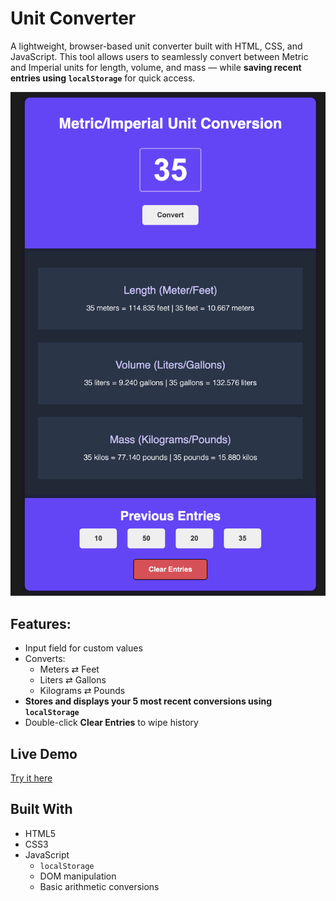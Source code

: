 # Unit Converter
A lightweight, browser-based unit converter built with HTML, CSS, and JavaScript. This tool allows users to seamlessly convert between Metric and Imperial units for length, volume, and mass — while **saving recent entries using `localStorage`** for quick access.

![Screenshot](https://github.com/Naijei1/UnitConverter/blob/main/UnitConversionSC.png)  

## Features:

- Input field for custom values  
- Converts:
  - Meters ⇄ Feet  
  - Liters ⇄ Gallons  
  - Kilograms ⇄ Pounds  
- **Stores and displays your 5 most recent conversions using `localStorage`**
- Double-click **Clear Entries** to wipe history  

## Live Demo

[Try it here](https://unit-converter-zeta-inky.vercel.app/)  

## Built With

- HTML5  
- CSS3  
- JavaScript  
  - `localStorage`  
  - DOM manipulation  
  - Basic arithmetic conversions
